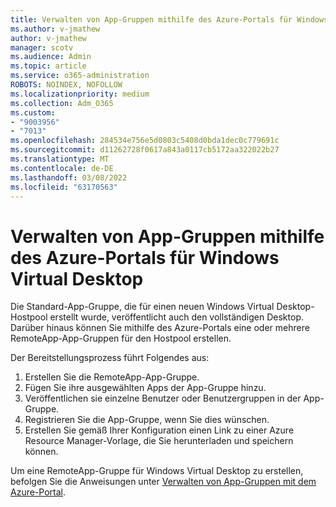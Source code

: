 ```yaml
---
title: Verwalten von App-Gruppen mithilfe des Azure-Portals für Windows Virtual Desktop
ms.author: v-jmathew
author: v-jmathew
manager: scotv
ms.audience: Admin
ms.topic: article
ms.service: o365-administration
ROBOTS: NOINDEX, NOFOLLOW
ms.localizationpriority: medium
ms.collection: Adm_O365
ms.custom:
- "9003956"
- "7013"
ms.openlocfilehash: 284534e756e5d0803c5408d0bda1dec0c779691c
ms.sourcegitcommit: d11262728f0617a843a0117cb5172aa322022b27
ms.translationtype: MT
ms.contentlocale: de-DE
ms.lasthandoff: 03/08/2022
ms.locfileid: "63170563"
---
```

# <a name="manage-app-groups-by-using-the-azure-portal-for-windows-virtual-desktop"></a>Verwalten von App-Gruppen mithilfe des Azure-Portals für Windows Virtual Desktop

Die Standard-App-Gruppe, die für einen neuen Windows Virtual Desktop-Hostpool erstellt wurde, veröffentlicht auch den vollständigen Desktop. Darüber hinaus können Sie mithilfe des Azure-Portals eine oder mehrere RemoteApp-App-Gruppen für den Hostpool erstellen.

Der Bereitstellungsprozess führt Folgendes aus:

1. Erstellen Sie die RemoteApp-App-Gruppe.
2. Fügen Sie ihre ausgewählten Apps der App-Gruppe hinzu.
3. Veröffentlichen sie einzelne Benutzer oder Benutzergruppen in der App-Gruppe.
4. Registrieren Sie die App-Gruppe, wenn Sie dies wünschen.
5. Erstellen Sie gemäß Ihrer Konfiguration einen Link zu einer Azure Resource Manager-Vorlage, die Sie herunterladen und speichern können.

Um eine RemoteApp-Gruppe für Windows Virtual Desktop zu erstellen, befolgen Sie die Anweisungen unter [Verwalten von App-Gruppen mit dem Azure-Portal](https://go.microsoft.com/fwlink/?linkid=2129550).
